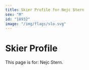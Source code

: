 ```yaml
---
title: Skier Profile for Nejc Stern
sex: "M"
id: "18932"
image: "/img/flags/slo.svg" 
---
```


# Skier Profile

This page is for: Nejc Stern.
    
